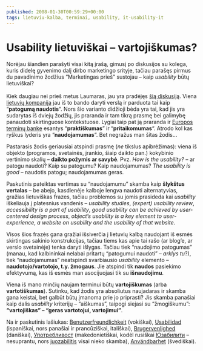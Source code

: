 ```yaml
---
published: 2008-01-30T00:59:29+00:00
tags: lietuviu-kalba, terminai, usability, it-usability-it
---
```


# Usability lietuviškai – vartojiškumas?

<p>Norėjau šiandien parašyti visai kitą įrašą, gimusį po diskusijos su kolega, kuris didelę gyvenimo dalį dirbo marketingo srityje, tačiau parašęs pirmus du pavadinimo žodžius “Marketingas prieš” sustojau – kaip <i>usability</i> būtų lietuviškai?<br>
<span id="more-33"></span><br>
Kiek daugiau nei prieš metus Laumaras, jau yra pradėjęs <a href="http://laumaras.livejournal.com/242386.html">šią diskusiją</a>. Viena <a href="http://www.ideacode.lt/">lietuvių kompanija</a> jau iš to bando daryti verslą ir parduota tai kaip “<strong>patogumą naudotis</strong>“. Nors šio varianto didžioji bėda yra tai, kad jis yra sudarytas iš dviejų žodžių, jis praranda ir tam tikrą prasmę bei galimybę panaudoti skirtinguose kontekstuose. Lygiai taip pat ją praranda ir <a href="http://www.eurotermbank.com/Search.aspx?text=usability&amp;langfrom=en&amp;langto=lt&amp;subject=">Europos terminų banke</a> esantys “<strong>praktiškumas</strong>” ir “<strong>pritaikomumas</strong>“. Atrodo kol kas ryškus lyderis yra “<strong>naudojamumas</strong>“. Bet negražus man šitas žodis…</p>
<p>Pastarasis žodis geriausiai atspindi prasmę (<em>ne</em> tikslus apibrėžimas): viena iš objekto (programos, svetainės, įrankio, šiaip daikto pan.) kokybinio vertinimo skalių – <strong>daikto požymis ar savybė</strong>. Pvz. <i>How is the usability?</i> – ar patogu naudoti? Kaip su patogumu? Kaip naudojamumas? <i>The usability is good</i> – naudotis patogu;  naudojamumas geras.</p>
<p>Paskutinis pateiktas vertimas su “naudojamumu” skamba kaip <strong>šlykštus vertalas</strong> – be abejo, kasdienėje kalboje lengva naudoti alternatyvias, gražias lietuviškas frazes, tačiau problemos su jomis prasideda kai <i>usability</i> iškeliauja į platesnius vandenis – <i>usability studies</i>, <i>(expert) usability review</i>, <i>accessibility is a part of usability</i>, <i>good usability can be achieved by user-centered design process</i>, <i>object’s usability is a key element to user-experience</i>, <i>a website on usability and the usability of that website</i>.</p>
<p>Visos šios frazės gana gražiai išsiverčia į lietuvių kalbą naudojant iš esmės skirtingas sakinio konstrukcijas, tačiau tiems kas apie tai rašo (ar blog’e, ar verslo svetainėje) tenka daryti išlygas. Tačiau tiek “naudojimo patogumas” (manau, kad kalbininkai nelabai pritartų “patogumui naudoti” – <em>arklys tu</em>?), tiek “naudojamumas” neatspindi svarbiausio <i>usability</i> elemento – <strong>naudotojo/vartotojo, t.y. žmogaus</strong>. Jie atspindi tik <strong>naudos</strong> pasiekimo efektyvumą, kas iš esmės man asocijuojasi tik su <strong>išnaudojimu</strong>.</p>
<p>Viena iš mano minčių naujam terminui būtų <strong>vartojiškumas</strong> (arba <strong>vartotiškumas</strong>). Sutinku, kad žodis yra absoliutus naujadaras ir skamba gana keistai, bet galbūt būtų įmanoma prie jo priprasti? Jis skamba panašiai kaip dalis <i>usability</i> kriterijų – “aiškumas”, taipogi siejasi su “žmogiškumu”: <strong>“vartojiškas” – “geras vartotojui, vartojimui”</strong>.</p>
<p>Na ir paskutinis lašiukas: <a href="http://de.wikipedia.org/wiki/Benutzerfreundlichkeit">Benutzerfreundlichkeit</a> (vokiškai), <a href="http://es.wikipedia.org/wiki/Usabilidad">Usabilidad</a> (ispaniškai, nors panašiai ir prancūziškai, itališkai), <a href="http://da.wikipedia.org/wiki/Brugervenlighed">Brugervenlighed</a> (daniškai), <a href="http://mk.wikipedia.org/wiki/Употребливост">Употребливост</a> (makedonietiškai, kodėl rusiškai <a href="http://ru.wikipedia.org/wiki/Юзабилити">Юзабилити</a> – nesuprantu, nors <a href="http://blog.juokaz.com/">juozabilitis</a> visai nieko skamba), <a href="http://sv.wikipedia.org/wiki/Användbarhet">Användbarhet</a> (švediškai).</p>